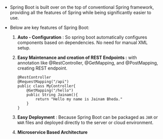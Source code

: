 - Spring Boot is built over on the top of conventional Spring framework, providing all the features of Spring while being significantly easier to use.
- Below are key features of Spring Boot:
  
	1. **Auto - Configuration** : So spring boot automatically configures components based on dependencies. No need for manual XML setup.
	   
	2. **Easy Maintenance and creation of REST Endpoints :** with annotation like @RestController, @GetMapping, and @PostMapping, creating REST endpoint.
		```
		@RestController
		@RequestMapping("/api")
		public class MyController{
			@GetMapping("/hello")
			public String Jainam(){
				return "Hello my name is Jainam Bheda."
			}
		}
		```

	3. **Easy Deployment** : Because Spring Boot can be packaged as `JAR` or `WAR` files and deployed directly to the server or cloud environment.
	   
	4. **Microservice Based Architecture**
	